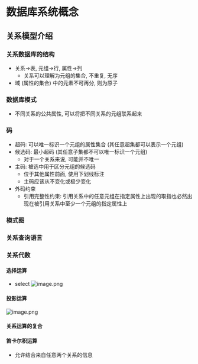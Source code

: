# 数据库系统概念
## 关系模型介绍
### 关系数据库的结构
- 关系->表, 元组->行, 属性->列
	- 关系可以理解为元组的集合, 不重复, 无序
- 域 (属性的集合) 中的元素不可再分, 则为原子

### 数据库模式
- 不同关系的公共属性, 可以将把不同关系的元组联系起来

### 码
- 超码: 可以唯一标识一个元组的属性集合 (其任意超集都可以表示一个元组)
- 候选码: 最小超码 (其任意子集都不可以唯一标识一个元组)
	- 对于一个关系来说, 可能并不唯一
- 主码: 被选中用于区分元组的候选码
	- 位于其他属性前面, 使用下划线标注
	- 主码应该从不变化或极少变化
- 外码约束
	- 引用完整性约束: 引用关系中的任意元组在指定属性上出现的取指也必然出现在被引用关系中至少一个元组的指定属性上

### 模式图

### 关系查询语言

### 关系代数
#### 选择运算
- select ![image.png](https://jiunian-pic-1310185536.cos.ap-nanjing.myqcloud.com/picgo20240422151102.png)

#### 投影运算
![image.png](https://jiunian-pic-1310185536.cos.ap-nanjing.myqcloud.com/picgo20240422151256.png)

#### 关系运算的复合

#### 笛卡尔积运算
- 允许结合来自任意两个关系的信息
